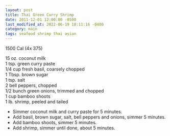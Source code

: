 ```yaml
---
layout: post
title: Thai Green Curry Shrimp
date: 2011-12-01 12:00:00 -0500
last_modified_at: 2022-06-19 10:11:16 -0400
category: main
tags: seafood shrimp thai asian
---
```

1500 Cal (4x 375)

15 oz. coconut milk  
1 tsp. green curry paste  
1/4 cup fresh basil, coarsely chopped  
1 Tbsp. brown sugar  
1 tsp. salt  
2 bell peppers, chopped  
1/2 bunch green onions, trimmed and chopped  
1 cup bamboo shoots  
1 lb. shrimp, peeled and tailed  

* Simmer coconut milk and curry paste for 5 minutes.
* Add basil, brown sugar, salt, bell peppers and onions, simmer 5 minutes.
* Add bamboo shoots, simmer 5 minutes.
* Add shrimp, simmer until done, about 5 minutes.
